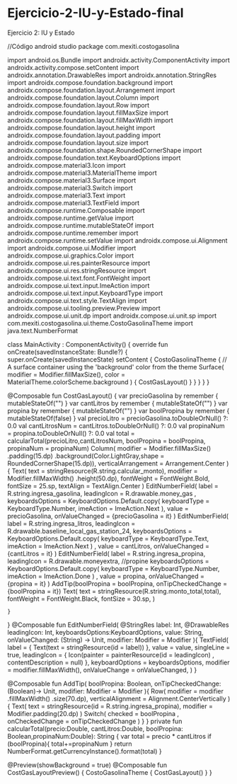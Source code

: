 # Ejercicio-2-IU-y-Estado-final
Ejercicio 2: IU y Estado

//Código android studio
package com.mexiti.costogasolina

import android.os.Bundle
import androidx.activity.ComponentActivity
import androidx.activity.compose.setContent
import androidx.annotation.DrawableRes
import androidx.annotation.StringRes
import androidx.compose.foundation.background
import androidx.compose.foundation.layout.Arrangement
import androidx.compose.foundation.layout.Column
import androidx.compose.foundation.layout.Row
import androidx.compose.foundation.layout.fillMaxSize
import androidx.compose.foundation.layout.fillMaxWidth
import androidx.compose.foundation.layout.height
import androidx.compose.foundation.layout.padding
import androidx.compose.foundation.layout.size
import androidx.compose.foundation.shape.RoundedCornerShape
import androidx.compose.foundation.text.KeyboardOptions
import androidx.compose.material3.Icon
import androidx.compose.material3.MaterialTheme
import androidx.compose.material3.Surface
import androidx.compose.material3.Switch
import androidx.compose.material3.Text
import androidx.compose.material3.TextField
import androidx.compose.runtime.Composable
import androidx.compose.runtime.getValue
import androidx.compose.runtime.mutableStateOf
import androidx.compose.runtime.remember
import androidx.compose.runtime.setValue
import androidx.compose.ui.Alignment
import androidx.compose.ui.Modifier
import androidx.compose.ui.graphics.Color
import androidx.compose.ui.res.painterResource
import androidx.compose.ui.res.stringResource
import androidx.compose.ui.text.font.FontWeight
import androidx.compose.ui.text.input.ImeAction
import androidx.compose.ui.text.input.KeyboardType
import androidx.compose.ui.text.style.TextAlign
import androidx.compose.ui.tooling.preview.Preview
import androidx.compose.ui.unit.dp
import androidx.compose.ui.unit.sp
import com.mexiti.costogasolina.ui.theme.CostoGasolinaTheme
import java.text.NumberFormat

class MainActivity : ComponentActivity() {
    override fun onCreate(savedInstanceState: Bundle?) {
        super.onCreate(savedInstanceState)
        setContent {
            CostoGasolinaTheme {
                // A surface container using the 'background' color from the theme
                Surface(
                    modifier = Modifier.fillMaxSize(),
                    color = MaterialTheme.colorScheme.background
                ) {
                    CostGasLayout()
                }
            }
        }
    }
}

@Composable
fun CostGasLayout() {
    var precioGasolina by remember {
        mutableStateOf("")
    }
    var cantLitros by remember {
        mutableStateOf("")
    }
    var propina by remember {
        mutableStateOf("")
    }
    var boolPropina by remember {
        mutableStateOf(false)
    }
    val precioLitro = precioGasolina.toDoubleOrNull() ?: 0.0
    val cantLitrosNum = cantLitros.toDoubleOrNull() ?: 0.0
    val propinaNum = propina.toDoubleOrNull() ?: 0.0
    val total = calcularTotal(precioLitro,cantLitrosNum, boolPropina = boolPropina, propinaNum = propinaNum)
    Column(
        modifier = Modifier.fillMaxSize()
            .padding(15.dp)
            .background(Color.LightGray,shape = RoundedCornerShape(15.dp)),
        verticalArrangement = Arrangement.Center
    ) {
        Text(
            text = stringResource(R.string.calcular_monto),
            modifier = Modifier.fillMaxWidth()
                .height(50.dp),
            fontWeight = FontWeight.Bold,
            fontSize = 25.sp,
            textAlign = TextAlign.Center
        )
        EditNumberField(
            label = R.string.ingresa_gasolina,
            leadingIcon = R.drawable.money_gas ,
            keyboardsOptions = KeyboardOptions.Default.copy(
                keyboardType = KeyboardType.Number,
                imeAction = ImeAction.Next
            ),
            value = precioGasolina,
            onValueChanged = {precioGasolina = it}
        )
        EditNumberField(
            label = R.string.ingresa_litros,
            leadingIcon = R.drawable.baseline_local_gas_station_24,
            keyboardsOptions = KeyboardOptions.Default.copy(
                keyboardType = KeyboardType.Text,
                imeAction = ImeAction.Next
            ) ,
            value = cantLitros,
            onValueChanged = {cantLitros = it}
        )
        EditNumberField(
            label = R.string.ingresa_propina,
            leadingIcon = R.drawable.moneyextra, //propine
            keyboardsOptions = KeyboardOptions.Default.copy(
                keyboardType = KeyboardType.Number,
                imeAction = ImeAction.Done
            ) ,
            value = propina,
            onValueChanged = {propina = it}
        )
        AddTip(boolPropina = boolPropina, onTipCheckedChange = {boolPropina = it})
        Text(
            text = stringResource(R.string.monto_total,total),
            fontWeight = FontWeight.Black,
            fontSize = 30.sp,
        )

    }
}
@Composable
fun EditNumberField(
    @StringRes label: Int,
    @DrawableRes leadingIcon: Int,
    keyboardsOptions:KeyboardOptions,
    value: String,
    onValueChanged: (String) -> Unit,
    modifier: Modifier = Modifier
){
    TextField(
        label = { Text(text = stringResource(id = label))  },
        value = value,
        singleLine = true,
        leadingIcon = { Icon(painter = painterResource(id = leadingIcon) , contentDescription = null) },
        keyboardOptions = keyboardsOptions,
        modifier = modifier.fillMaxWidth(),
        onValueChange = onValueChanged,
        )
}

@Composable
fun AddTip(
    boolPropina: Boolean,
    onTipCheckedChange: (Boolean)-> Unit,
    modifier: Modifier = Modifier
){
    Row(
        modifier = modifier
            .fillMaxWidth()
            .size(70.dp),
        verticalAlignment = Alignment.CenterVertically
    ) {
        Text(
            text = stringResource(id = R.string.ingresa_propina),
            modifier = Modifier.padding(20.dp)
        )
        Switch(
            checked = boolPropina ,
            onCheckedChange = onTipCheckedChange
        )
    }
}
private fun calcularTotal(precio:Double, cantLitros:Double, boolPropina: Boolean,propinaNum:Double): String {
    var total = precio * cantLitros
    if (boolPropina){
        total+=propinaNum
    }
    return NumberFormat.getCurrencyInstance().format(total)
}

@Preview(showBackground = true)
@Composable
fun CostGasLayoutPreview() {
    CostoGasolinaTheme {
        CostGasLayout()
    }
}
